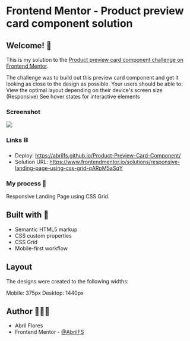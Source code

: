 # Frontend Mentor - Product preview card component solution

## Welcome! 👋

This is my solution to the [Product preview card component challenge on Frontend Mentor](https://www.frontendmentor.io/challenges/product-preview-card-component-GO7UmttRfa). 

The challenge was to build out this preview card component and get it looking as close to the design as possible. Your users should be able to: View the optimal layout depending on their device's screen size (Responsive) See hover states for interactive elements



### Screenshot

![](../project_card_product/images/captura.png)


### Links ⛓

- Deploy: https://abrilfs.github.io/Product-Preview-Card-Component/ 
- Solution URL: https://www.frontendmentor.io/solutions/responsive-landing-page-using-css-grid-qARpM5aSqY


### My process 🚀

Responsive Landing Page using CSS Grid.


## Built with 🔨

- Semantic HTML5 markup
- CSS custom properties
- CSS Grid
- Mobile-first workflow

## Layout

The designs were created to the following widths:

Mobile: 375px
Desktop: 1440px


## Author 👩🏻‍💻

- Abril Flores
- Frontend Mentor - [@AbrilFS](https://www.frontendmentor.io/profile/AbrilFS)

